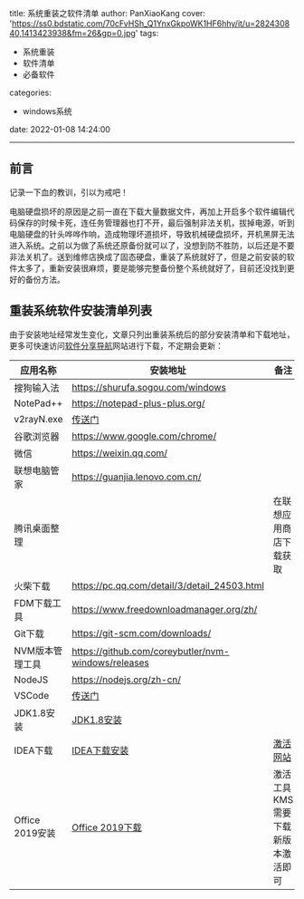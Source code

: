 title: 系统重装之软件清单
author: PanXiaoKang
cover: 'https://ss0.bdstatic.com/70cFvHSh_Q1YnxGkpoWK1HF6hhy/it/u=282430840,1413423938&fm=26&gp=0.jpg'
tags:

  - 系统重装
  - 软件清单
  - 必备软件

categories:

  - windows系统

date: 2022-01-08 14:24:00

---

## 前言

记录一下血的教训，引以为戒吧！

电脑硬盘损坏的原因是之前一直在下载大量数据文件，再加上开启多个软件编辑代码保存的时候卡死，连任务管理器也打不开，最后强制非法关机，拔掉电源，听到电脑硬盘的针头哗哗作响，造成物理坏道损坏，导致机械硬盘损坏，开机黑屏无法进入系统。之前以为做了系统还原备份就可以了，没想到防不胜防，以后还是不要非法关机了。送到维修店换成了固态硬盘，重装了系统就好了，但是之前安装的软件太多了，重新安装很麻烦，要是能够完整备份整个系统就好了，目前还没找到更好的备份方法。

## 重装系统软件安装清单列表

由于安装地址经常发生变化，文章只列出重装系统后的部分安装清单和下载地址，更多可快速访问[软件分享导航](https://xyyum.icu/mypages/software/index.html "小康软件分享导航")网站进行下载，不定期会更新：

| 应用名称        | 安装地址                                                                                     | 备注                              |
| --------------- | -------------------------------------------------------------------------------------------- | --------------------------------- |
| 搜狗输入法      | https://shurufa.sogou.com/windows                                                            |                                   |
| NotePad++       | https://notepad-plus-plus.org/                                                               |                                   |
| v2rayN.exe      | [传送门](https://github.com/2dust/v2rayN "V2rayN下载")                                             |                                   |
| 谷歌浏览器      | https://www.google.com/chrome/                                                               |                                   |
| 微信            | https://weixin.qq.com/                                                                       |                                   |
| 联想电脑管家    | https://guanjia.lenovo.com.cn/                                                               |                                   |
| 腾讯桌面整理    |                                                                                              | 在联想应用商店下载获取            |
| 火柴下载        | https://pc.qq.com/detail/3/detail_24503.html                                                 |                                   |
| FDM下载工具     | https://www.freedownloadmanager.org/zh/                                                      |                                   |
| Git下载         | https://git-scm.com/downloads/                                                               |                                   |
| NVM版本管理工具 | https://github.com/coreybutler/nvm-windows/releases                                          |                                   |
| NodeJS          | https://nodejs.org/zh-cn/                                                                    |                                   |
| VSCode          | [传送门](https://code.visualstudio.com/ "VSCode官网")                                              |                                   |
| JDK1.8安装      | [JDK1.8安装](https://www.oracle.com/cn/java/technologies/javase/javase8-archive-downloads.html) |                                   |
| IDEA下载        | [IDEA下载安装](https://www.jetbrains.com/idea/)                                                 | [激活网站](https://www.ajihuo.com/)  |
| Office 2019安装 | [Office 2019下载](http://www.zhanshaoyi.com/9529.html)                                          | 激活工具KMS需要下载新版本激活即可 |
